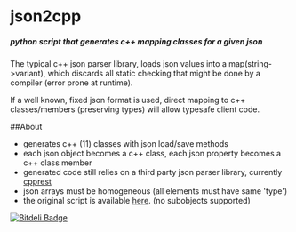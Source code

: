 # json2cpp
##### python script that generates c++ mapping classes for a given json


The typical c++ json parser library, loads json values into a map(string->variant), which discards all static checking that might be done by a compiler (error prone at runtime).

If a well known, fixed json format is used, direct mapping to c++ classes/members (preserving types) will allow typesafe client code.

##About
* generates c++ (11) classes with json load/save methods
* each json object becomes a c++ class, each json property becomes a c++ class member
* generated code still relies on a third party json parser library, currently [cpprest](https://github.com/Microsoft/cpprestsdk)
* json arrays must be homogeneous (all elements must have same 'type')
* the original script is available [here](https://gist.github.com/soharu/5083914). (no subobjects supported)









[![Bitdeli Badge](https://d2weczhvl823v0.cloudfront.net/kcris/json2cpp/trend.png)](https://bitdeli.com/free "Bitdeli Badge")

